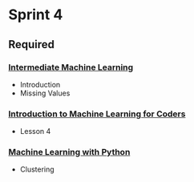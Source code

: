 # Sprint 4

## Required

### [Intermediate Machine Learning](https://www.kaggle.com/learn/intermediate-machine-learning)

- Introduction
- Missing Values

### [Introduction to Machine Learning for Coders](http://course18.fast.ai/ml.html)

- Lesson 4

### [Machine Learning with Python](https://www.coursera.org/learn/machine-learning-with-python)

- Clustering
